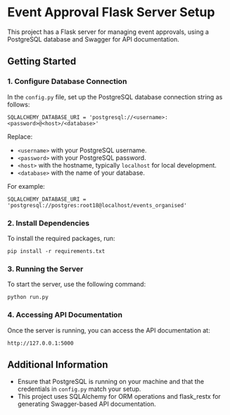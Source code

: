 # Event Approval Flask Server Setup

This project has a Flask server for managing event approvals, using a PostgreSQL database and Swagger for API documentation.

## Getting Started

### 1. Configure Database Connection

In the `config.py` file, set up the PostgreSQL database connection string as follows:

    SQLALCHEMY_DATABASE_URI = 'postgresql://<username>:<password>@<host>/<database>'

Replace:
- `<username>` with your PostgreSQL username.
- `<password>` with your PostgreSQL password.
- `<host>` with the hostname, typically `localhost` for local development.
- `<database>` with the name of your database.

For example:

    SQLALCHEMY_DATABASE_URI = 'postgresql://postgres:root18@localhost/events_organised'

### 2. Install Dependencies

To install the required packages, run:

    pip install -r requirements.txt

### 3. Running the Server

To start the server, use the following command:

    python run.py

### 4. Accessing API Documentation

Once the server is running, you can access the API documentation at:

    http://127.0.0.1:5000

## Additional Information
- Ensure that PostgreSQL is running on your machine and that the credentials in `config.py` match your setup.
- This project uses SQLAlchemy for ORM operations and flask_restx for generating Swagger-based API documentation.

